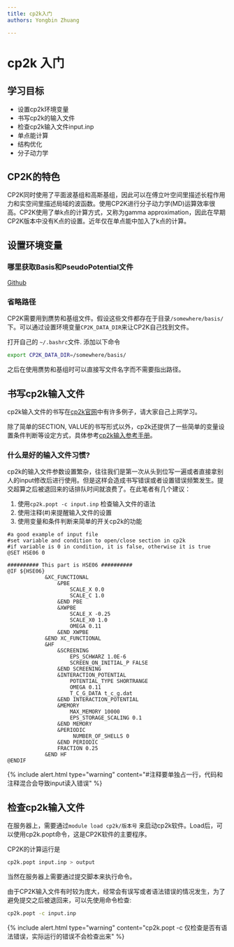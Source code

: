 ```yaml
---
title: cp2k入门
authors: Yongbin Zhuang

---
```


# cp2k 入门

## 学习目标

- 设置cp2k环境变量
- 书写cp2k的输入文件
- 检查cp2k输入文件input.inp
- 单点能计算
- 结构优化
- 分子动力学

## CP2K的特色

CP2K同时使用了平面波基组和高斯基组，因此可以在傅立叶空间里描述长程作用力和实空间里描述局域的波函数。使用CP2K进行分子动力学(MD)运算效率很高。CP2K使用了单k点的计算方式，又称为gamma approximation，因此在早期CP2K版本中没有K点的设置。近年仅在单点能中加入了k点的计算。

## 设置环境变量

### 哪里获取Basis和PseudoPotential文件

[Github](https://github.com/cp2k/cp2k/tree/master/data)

### 省略路径

CP2K需要用到赝势和基组文件。假设这些文件都存在于目录`/somewhere/basis/`下。可以通过设置环境变量`CP2K_DATA_DIR`来让CP2K自己找到文件。

打开自己的 `~/.bashrc`文件. 添加以下命令

```bash
export CP2K_DATA_DIR=/somewhere/basis/
```

之后在使用赝势和基组时可以直接写文件名字而不需要指出路径。

## 书写cp2k输入文件

cp2k输入文件的书写在[cp2k官网](https://www.cp2k.org/howto)中有许多例子，请大家自己上网学习。

除了简单的SECTION, VALUE的书写形式以外，cp2k还提供了一些简单的变量设置条件判断等设定方式，具体参考[cp2k输入参考手册](https://manual.cp2k.org/cp2k-6_1-branch/index.html)。

### 什么是好的输入文件习惯?

cp2k的输入文件参数设置繁杂，往往我们是第一次从头到位写一遍或者直接拿别人的input修改后进行使用。但是这样会造成书写错误或者设置错误频繁发生。提交超算之后被退回来的话排队时间就浪费了。在此笔者有几个建议：

1. 使用`cp2k.popt -c input.inp` 检查输入文件的语法
2. 使用注释(#)来提醒输入文件的设置
3. 使用变量和条件判断来简单的开关cp2k的功能

```
#a good example of input file
#set variable and condition to open/close section in cp2k
#if variable is 0 in condition, it is false, otherwise it is true
@SET HSE06 0

########## This part is HSE06 ##########
@IF ${HSE06}
            &XC_FUNCTIONAL
                &PBE
                    SCALE_X 0.0
                    SCALE_C 1.0
                &END PBE
                &XWPBE
                    SCALE_X -0.25
                    SCALE_X0 1.0
                    OMEGA 0.11
                &END XWPBE
            &END XC_FUNCTIONAL
            &HF
                &SCREENING
                    EPS_SCHWARZ 1.0E-6
                    SCREEN_ON_INITIAL_P FALSE
                &END SCREENING
                &INTERACTION_POTENTIAL
                    POTENTIAL_TYPE SHORTRANGE
                    OMEGA 0.11
                    T_C_G_DATA t_c_g.dat
                &END INTERACTION_POTENTIAL
                &MEMORY
                    MAX_MEMORY 10000
                    EPS_STORAGE_SCALING 0.1
                &END MEMORY
                &PERIODIC
                     NUMBER_OF_SHELLS 0
                &END PERIODIC
                FRACTION 0.25
            &END HF
@ENDIF
```

{% include alert.html type="warning" content="#注释要单独占一行，代码和注释混合会导致input读入错误" %}



## 检查cp2k输入文件

在服务器上，需要通过`module load cp2k/版本号` 来启动cp2k软件。Load后，可以使用cp2k.popt命令，这是CP2K软件的主要程序。

CP2K的计算运行是

```bash
cp2k.popt input.inp > output
```

当然在服务器上需要通过提交脚本来执行命令。

由于CP2K输入文件有时较为庞大，经常会有误写或者语法错误的情况发生，为了避免提交之后被退回来，可以先使用命令检查:

```bash
cp2k.popt -c input.inp
```

{% include alert.html type="warning" content="cp2k.popt -c 仅检查是否有语法错误，实际运行的错误不会检查出来" %}

